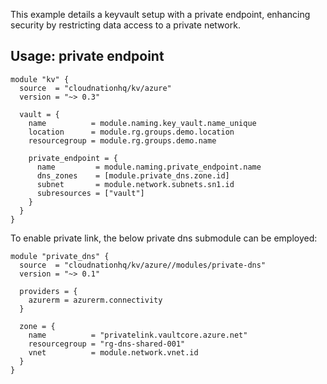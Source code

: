 This example details a keyvault setup with a private endpoint, enhancing security by restricting data access to a private network.

## Usage: private endpoint

```hcl
module "kv" {
  source  = "cloudnationhq/kv/azure"
  version = "~> 0.3"

  vault = {
    name          = module.naming.key_vault.name_unique
    location      = module.rg.groups.demo.location
    resourcegroup = module.rg.groups.demo.name

    private_endpoint = {
      name         = module.naming.private_endpoint.name
      dns_zones    = [module.private_dns.zone.id]
      subnet       = module.network.subnets.sn1.id
      subresources = ["vault"]
    }
  }
}
```

To enable private link, the below private dns submodule can be employed:

```hcl
module "private_dns" {
  source  = "cloudnationhq/kv/azure//modules/private-dns"
  version = "~> 0.1"

  providers = {
    azurerm = azurerm.connectivity
  }

  zone = {
    name          = "privatelink.vaultcore.azure.net"
    resourcegroup = "rg-dns-shared-001"
    vnet          = module.network.vnet.id
  }
}
```
